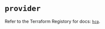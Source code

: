# `provider`

Refer to the Terraform Registory for docs: [`hcp`](https://registry.terraform.io/providers/hashicorp/hcp/0.77.0/docs).

